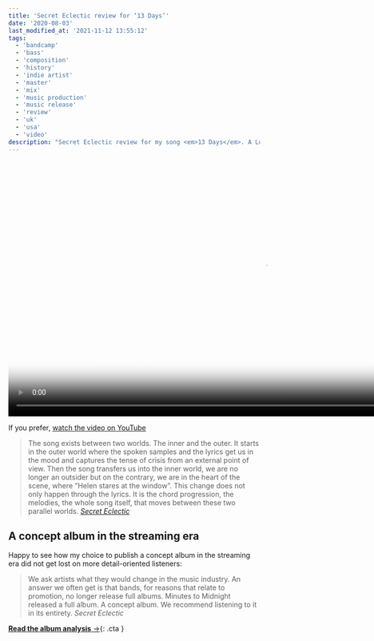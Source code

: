 ```yaml
---
title: 'Secret Eclectic review for ‘13 Days’'
date: '2020-08-03'
last_modified_at: '2021-11-12 13:55:12'
tags:
  - 'bandcamp'
  - 'bass'
  - 'composition'
  - 'history'
  - 'indie artist'
  - 'master'
  - 'mix'
  - 'music production'
  - 'music release'
  - 'review'
  - 'uk'
  - 'usa'
  - 'video'
description: "Secret Eclectic review for my song <em>13 Days</em>. A London-based website, they’re a team of people who love supporting emerging acts."
---
```

<div class="fullscreen">
  <video controls src="{{ site.url }}/assets/videos/music-video-13-days.mp4"
    poster="{{ site.url }}/assets/videos/music-video-13-days.jpg"
    width="1024">
    Sorry, your browser doesn't support embedded videos, but you can <a href="{{ site.url }}/assets/videos/music-video-13-days.mp4">download it</a> and watch it with your favorite video player.
  </video>
  <p>If you prefer, <a href="https://youtu.be/v-B88EtXr9Q" target="_blank">watch the video on YouTube</a></p>
</div>

> The song exists between two worlds. The inner and the outer. It starts in the outer world where the spoken samples and the lyrics get us in the mood and captures the tense of crisis from an external point of view. Then the song transfers us into the inner world, we are no longer an outsider but on the contrary, we are in the heart of the scene, where ”Helen stares at the window”. This change does not only happen through the lyrics. It is the chord progression, the melodies, the whole song itself, that moves between these two parallel worlds. 
> <cite>[Secret Eclectic](https://secreteclectic.com/2020/08/02/minutes-to-midnight-13-days/)</cite>

## A concept album in the streaming era

Happy to see how my choice to publish a concept album in the streaming era did not get lost on more detail-oriented listeners:

> We ask artists what they would change in the music industry. An answer we often get is that bands, for reasons that relate to promotion, no longer release full albums. Minutes to Midnight released a full album. A concept album. We recommend listening to it in its entirety.
> <cite>Secret Eclectic</cite>

[**Read the album analysis**&nbsp;&rarr;](/blog/after-1989/){: .cta }